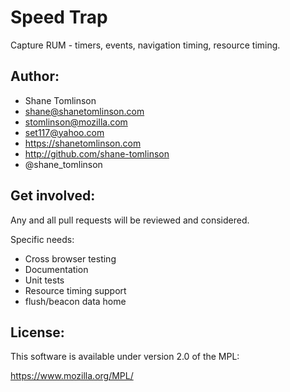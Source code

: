 # Speed Trap

Capture RUM - timers, events, navigation timing, resource timing.

## Author:
* Shane Tomlinson
* shane@shanetomlinson.com
* stomlinson@mozilla.com
* set117@yahoo.com
* https://shanetomlinson.com
* http://github.com/shane-tomlinson
* @shane_tomlinson

## Get involved:

Any and all pull requests will be reviewed and considered.

Specific needs:

* Cross browser testing
* Documentation
* Unit tests
* Resource timing support
* flush/beacon data home

## License:
This software is available under version 2.0 of the MPL:

  https://www.mozilla.org/MPL/

